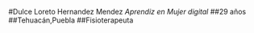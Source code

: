 #Dulce Loreto Hernandez Mendez
_Aprendiz en Mujer digital_
##29 años
##Tehuacán,Puebla
##Fisioterapeuta